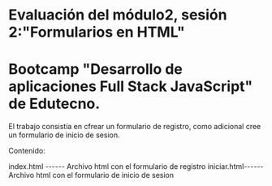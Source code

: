 # Evaluación del módulo2, sesión 2:"Formularios en HTML" 
# Bootcamp "Desarrollo de aplicaciones Full Stack JavaScript" de Edutecno.

El trabajo consistía en cfrear un formulario de registro, como adicional cree un formulario de inicio de sesion.

Contenido:

index.html ------ Archivo html con el formulario de registro
iniciar.html------ Archivo html con el formulario de inicio de sesion
